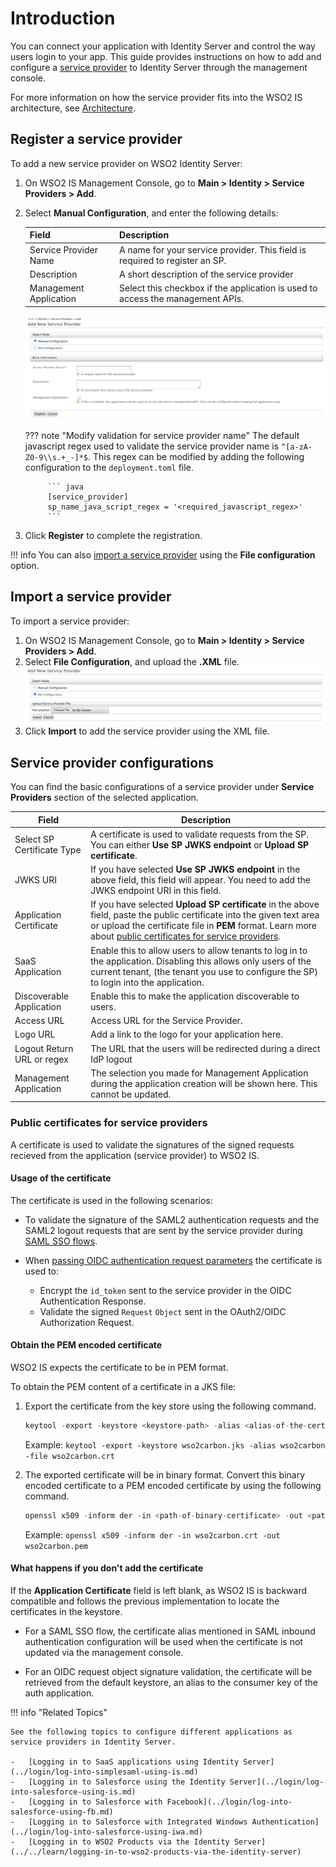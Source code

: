 # Introduction

You can connect your application with Identity Server and control the way users login to your app. This guide provides instructions on how to add and configure a [service provider](../../get-started/architecture#service-provider-section) to Identity Server through the management console.

For more information on how the service provider fits into the WSO2 IS architecture, see [Architecture](../../references/architecture/architecture.md).

## Register a service provider

To add a new service provider on WSO2 Identity Server:

1. On WSO2 IS Management Console, go to **Main > Identity > Service Providers > Add**.

2. Select **Manual Configuration**, and enter the following details:

    | Field | Description   |
    |-------|---------------|
    | Service Provider Name | A name for your service provider. This field is required to register an SP.  |
    | Description   | A short description of the service provider    |
    | Management Application    | Select this checkbox if the application is used to access the management APIs.    |

    ![sp-details](../../assets/img/guides/register-a-sp.png)

    ??? note "Modify validation for service provider name"
           The default javascript regex used to validate the service provider name is `^[a-zA-Z0-9\\s.+_-]*$`.
           This regex can be modified by adding the following configuration to the `deployment.toml` file.

            ``` java
            [service_provider]
            sp_name_java_script_regex = '<required_javascript_regex>'
            ```

3. Click **Register** to complete the registration.

!!! info
    You can also [import a service provider](#import-a-service-provider) using the **File configuration** option.

## Import a service provider

To import a service provider:

1. On WSO2 IS Management Console, go to **Main > Identity > Service Providers > Add**.
2. Select **File Configuration**, and upload the **.XML** file.
    ![import-service-provider](../../assets/img/guides/import-a-sp.png)
3. Click **Import** to add the service provider using the XML file.

## Service provider configurations

You can find the basic configurations of a service provider under **Service Providers** section of the selected application.

| Field | Description   |
|-------|---------------|
| Select SP Certificate Type | A certificate is used to validate requests from the SP. You can either **Use SP JWKS endpoint** or **Upload SP certificate**.  |
| JWKS URI    | If you have selected **Use SP JWKS endpoint** in the above field, this field will appear. You need to add the JWKS endpoint URI in this field.        |
| Application Certificate    | If you have selected **Upload SP certificate** in the above field, paste the public certificate into the given text area or upload the certificate file in **PEM** format. Learn more about [public certificates for service providers](#public-certificates-for-service-providers).   |
| SaaS Application   | Enable this to allow users to allow tenants to log in to the application. Disabling this allows only users of the current tenant, (the tenant you use to configure the SP) to login into the application. |
| Discoverable Application  | Enable this to make the application discoverable to users. |
| Access URL    | Access URL for the Service Provider.   |
| Logo URL  | Add a link to the logo for your application here.   |
| Logout Return URL or regex    | The URL that the users will be redirected during a direct IdP logout   |
| Management Application    | The selection you made for Management Application during the application creation will be shown here. This cannot be updated. |

### Public certificates for service providers
A certificate is used to validate the signatures of the signed requests recieved from the application (service provider) to WSO2 IS.

#### Usage of the certificate

The certificate is used in the following scenarios:

- To validate the signature of the SAML2 authentication requests and the SAML2 logout requests that are sent by the service provider during [SAML SSO flows](../login/sso-for-saml.md).
- When [passing OIDC authentication request parameters](../login/oidc-parameters-in-auth-request.md) the certificate is used to:

    - Encrypt the `id_token` sent to the service provider in the OIDC Authentication Response.
    - Validate the signed `Request` `Object` sent in the OAuth2/OIDC Authorization Request.

#### Obtain the PEM encoded certificate

WSO2 IS expects the certificate to be in PEM format.

To obtain the PEM content of a certificate in a JKS file:

1. Export the certificate from the key store using the following command.

    ``` java
    keytool -export -keystore <keystore-path> -alias <alias-of-the-certificate> -file <path-of-the-expected-certificate-file>
    ```

    Example:
    `keytool -export -keystore wso2carbon.jks -alias wso2carbon -file wso2carbon.crt`

2. The exported certificate will be in binary format. Convert this binary encoded certificate to a PEM encoded certificate by using the following command.

    ``` java
    openssl x509 -inform der -in <path-of-binary-certificate> -out <path-of-expected-pem-content>
    ```
    Example:
    `openssl x509 -inform der -in wso2carbon.crt -out wso2carbon.pem`

#### What happens if you don't add the certificate

If the **Application Certificate** field is left blank, as WSO2 IS is backward compatible and follows the previous implementation to locate the certificates in the keystore.  

- For a SAML SSO flow, the certificate alias mentioned in SAML inbound authentication configuration will be used when the certificate is not updated via the management console.

- For an OIDC request object signature validation, the certificate will be retrieved from the default keystore, an alias to the consumer key of the auth application.

!!! info "Related Topics"

    See the following topics to configure different applications as service providers in Identity Server.

    -   [Logging in to SaaS applications using Identity Server](../login/log-into-simplesaml-using-is.md)
    -   [Logging in to Salesforce using the Identity Server](../login/log-into-salesforce-using-is.md)
    -   [Logging in to Salesforce with Facebook](../login/log-into-salesforce-using-fb.md)
    -   [Logging in to Salesforce with Integrated Windows Authentication](../login/log-into-salesforce-using-iwa.md)
    -   [Logging in to WSO2 Products via the Identity Server](../../learn/logging-in-to-wso2-products-via-the-identity-server)